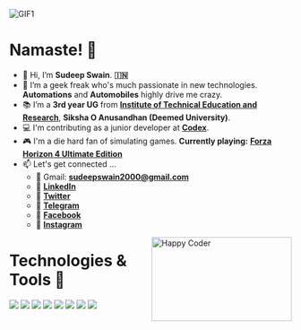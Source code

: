 ![GIF1](https://user-images.githubusercontent.com/53346605/118218620-76ba9c00-b495-11eb-80a7-0178078fa3df.gif)

# Namaste! 🙏

- 👋 Hi, I’m **Sudeep Swain**. **🇮🇳**
- 👀 I’m a geek freak who's much passionate in new technologies. **Automations** and **Automobiles** highly drive me crazy.
- 📚 I’m a **3rd year UG** from [**Institute of Technical Education and Research**](https://www.soa.ac.in/iter), **Siksha O Anusandhan (Deemed University)**.
- 💻 I'm contributing as a junior developer at [**Codex**](https://github.com/codex-iter).
- 🎮 I'm a die hard fan of simulating games. **Currently playing:** [**Forza Horizon 4 Ultimate Edition**](https://www.microsoft.com/en-us/p/forza-horizon-4-ultimate-edition/9p513p4mwc71?activetab=pivot%3aoverviewtab)
- 📫 Let's get connected ...
  - 📧 Gmail: [**sudeepswain2000@gmail.com**](https://mail.google.com/mail/u/0/#inbox)
  - 📧 [**LinkedIn**](www.linkedin.com/in/sudeepswain2502)
  - 📧 [**Twitter**](https://twitter.com/SudeepSwain25)
  - 📧 [**Telegram**](https://t.me/Pseudo2502) 
  - 📧 [**Facebook**](https://www.facebook.com/sudeep.swain.98)
  - 📧 [**Instagram**](https://www.instagram.com/p_s_e_u_d_o.25/)
  
<img align="right" title="Happy Coder" width="250" height="150" src="https://user-images.githubusercontent.com/53346605/118228929-ab841e80-b4a8-11eb-9d69-6f7c3c97e02a.gif">

# Technologies & Tools 🔧

![](https://img.shields.io/badge/Language-C-informational?style=flat&logo=C&logoColor=white&color=2bbc8a)
![](https://img.shields.io/badge/Language-C++-informational?style=flat&logo=codio&logoColor=white&color=2bbc8a)
![](https://img.shields.io/badge/Language-Python-informational?style=flat&logo=Python&logoColor=white&color=2bbc8a)
![](https://img.shields.io/badge/Code-JavaScript-informational?style=flat&logo=javascript&logoColor=white&color=2bbc8a)
![](https://img.shields.io/badge/IDE-Arduino-informational?style=flat&logo=arduino&logoColor=white&color=2bbc8a)
![](https://img.shields.io/badge/Library-OpenCV-informational?style=flat&logo=opencv&logoColor=white&color=2bbc8a)
![](https://img.shields.io/badge/Framework-Tensorflow-informational?style=flat&logo=tensorflow&logoColor=white&color=2bbc8a)
![](https://img.shields.io/badge/Cloud-GCP-informational?style=flat&logo=google&logoColor=white&color=2bbc8a)


<!---
Sudeep25022000/Sudeep25022000 is a ✨ special ✨ repository because its `README.md` (this file) appears on your GitHub profile.
You can click the Preview link to take a look at your changes.
--->
<!--width="100" height="100"<img src="https://user-images.githubusercontent.com/53346605/118224244-5f34e080-b4a0-11eb-89a1-b922c9e420ad.jpg" width="100" height="100">-->
